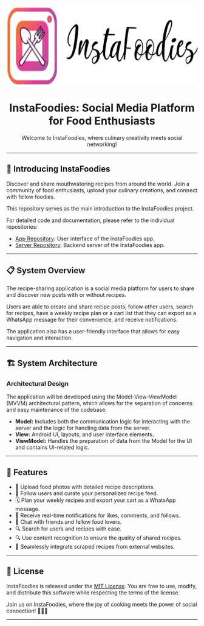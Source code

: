 <div align="center">
  <img src="pics/logo.jpeg" alt="InstaFoodies Logo"  width="1000" height="210"/>
  <h1>InstaFoodies: Social Media Platform for Food Enthusiasts</h1>
  <p>Welcome to InstaFoodies, where culinary creativity meets social networking!</p>
</div>

---

## 🍔 Introducing InstaFoodies

Discover and share mouthwatering recipes from around the world. Join a community of food enthusiasts, upload your culinary creations, and connect with fellow foodies.

This repository serves as the main introduction to the InstaFoodies project.

For detailed code and documentation, please refer to the individual repositories:

- [App Repository](https://github.com/orelz890/InstaFoodies): User interface of the InstaFoodies app.
- [Server Repository](https://github.com/orelz890/InstaFoodies_server): Backend server of the InstaFoodies app.

---

## 📋 System Overview

The recipe-sharing application is a social media platform for users to share and discover new posts with or without recipes.

Users are able to create and share recipe posts, follow other users, search for recipes, have a weekly recipe plan or a cart list that they can export as a WhatsApp message for their convenience, and receive notifications.

The application also has a user-friendly interface that allows for easy navigation and interaction.

---

## 🏗️ System Architecture

### Architectural Design

The application will be developed using the Model-View-ViewModel (MVVM) architectural pattern, which allows for the separation of concerns and easy maintenance of the codebase.

- **Model:** Includes both the communication logic for interacting with the server and the logic for handling data from the server.
- **View:** Android UI, layouts, and user interface elements.
- **ViewModel:** Handles the preparation of data from the Model for the UI and contains UI-related logic.

---

## 🌟 Features

- 📸 Upload food photos with detailed recipe descriptions.
- 👥 Follow users and curate your personalized recipe feed.
- 🗓️ Plan your weekly recipes and export your cart as a WhatsApp message.
- 🔔 Receive real-time notifications for likes, comments, and follows.
- 💬 Chat with friends and fellow food lovers.
- 🔍 Search for users and recipes with ease.
- 🔍 Use content recognition to ensure the quality of shared recipes.
- 🔗 Seamlessly integrate scraped recipes from external websites.

---

## 📜 License

InstaFoodies is released under the [MIT License](LICENSE). You are free to use, modify, and distribute this software while respecting the terms of the license.

Join us on InstaFoodies, where the joy of cooking meets the power of social connection! 🍳📸🥗


---
